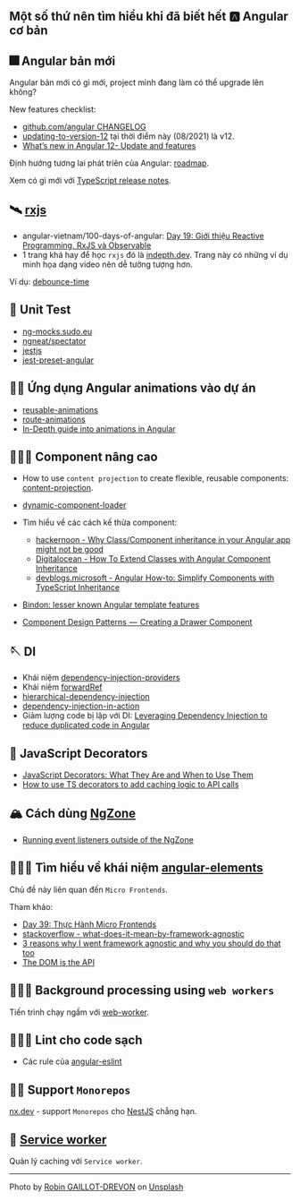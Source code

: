 ## Một số thứ nên tìm hiểu khi đã biết hết 🅰️ Angular cơ bản

## 🎆 Angular bản mới

Angular bản mới có gì mới, project mình đang làm có thể upgrade lên không?

New features checklist:

- [github.com/angular CHANGELOG](https://github.com/angular/angular/blob/master/CHANGELOG.md)
- [updating-to-version-12](https://angular.io/guide/updating-to-version-12) tại thời điểm này (08/2021) là v12.
- [What’s new in Angular 12- Update and features](https://dev.to/codedthemes/what-s-new-in-angular-12-update-and-features-3751)

Định hướng tương lai phát triên của Angular: [roadmap](https://angular.io/guide/roadmap).

Xem có gì mới với [TypeScript release notes](https://www.typescriptlang.org/docs/handbook/release-notes/overview.html).

## 🛰 [rxjs](https://rxjs.dev/)

- angular-vietnam/100-days-of-angular: [Day 19: Giới thiệu Reactive Programming, RxJS và Observable](https://github.com/angular-vietnam/100-days-of-angular/blob/master/Day019-intro-rxjs-observable.md)
- 1 trang khá hay để học `rxjs` đó là [indepth.dev](https://indepth.dev). Trang này có những ví dụ minh họa dạng video nên dễ tưởng tượng hơn.

Ví dụ: [debounce-time](https://indepth.dev/reference/rxjs/operators/debounce-time)

## 🎲 Unit Test

- [ng-mocks.sudo.eu](https://ng-mocks.sudo.eu/)
- [ngneat/spectator](https://github.com/ngneat/spectator)
- [jestjs](https://jestjs.io/)
- [jest-preset-angular](https://github.com/thymikee/jest-preset-angular)

## 🧞‍♀️ Ứng dụng Angular animations vào dự án

- [reusable-animations](https://angular.io/guide/reusable-animations)
- [route-animations](https://angular.io/guide/route-animations)
- [In-Depth guide into animations in Angular](https://indepth.dev/posts/1285/in-depth-guide-into-animations-in-angular)

## 🧘🏻‍♀️ Component nâng cao

- How to use `content projection` to create flexible, reusable components: [content-projection](https://angular.io/guide/content-projection).
- [dynamic-component-loader](https://angular.io/guide/dynamic-component-loader)
- Tìm hiểu về các cách kế thừa component:
  - [hackernoon - Why Class/Component inheritance in your Angular app might not be good](https://hackernoon.com/why-class-component-inheritance-in-your-angular-app-might-not-be-good-a5d88fdd855b)
  - [Digitalocean - How To Extend Classes with Angular Component Inheritance](https://www.digitalocean.com/community/tutorials/angular-component-inheritance)
  - [devblogs.microsoft - Angular How-to: Simplify Components with TypeScript Inheritance](https://devblogs.microsoft.com/premier-developer/angular-how-to-simplify-components-with-typescript-inheritance/)

- [Bindon: lesser known Angular template features](https://indepth.dev/posts/1459/bindon-lesser-known-angular-template-features)
- [Component Design Patterns  —  Creating a Drawer Component](https://indepth.dev/posts/1439/learn-angular-component-design-patterns-creating-a-drawer-component-2)

## 🪡 DI

- Khái niệm [dependency-injection-providers](https://angular.io/guide/dependency-injection-providers)
- Khái niệm [forwardRef](https://angular.io/api/core/forwardRef)
- [hierarchical-dependency-injection](https://angular.io/guide/hierarchical-dependency-injection)
- [dependency-injection-in-action](https://angular.io/guide/dependency-injection-in-action)
- Giảm lượng code bị lặp với DI: [Leveraging Dependency Injection to reduce duplicated code in Angular](https://indepth.dev/posts/1471/leveraging-dependency-injection-to-reduce-duplicated-code-in-angular)

## 💅 JavaScript Decorators

- [JavaScript Decorators: What They Are and When to Use Them](https://www.sitepoint.com/javascript-decorators-what-they-are/)
- [How to use TS decorators to add caching logic to API calls](https://indepth.dev/posts/1450/how-to-use-ts-decorators-to-add-caching-logic-to-api-calls)

## 🏔️ Cách dùng [NgZone](https://angular.io/api/core/NgZone#usage-notes)

- [Running event listeners outside of the NgZone](https://indepth.dev/posts/1434/running-event-listeners-outside-of-the-ngzone)

## 🧜🏼‍♀️ Tìm hiểu về khái niệm [angular-elements](https://angular.io/guide/elements#angular-elements-overview)

Chủ đề này liên quan đến `Micro Frontends`.

Tham khảo:

- [Day 39: Thực Hành Micro Frontends](https://github.com/angular-vietnam/100-days-of-angular/blob/master/Day039-micro-frontends.md)
- [stackoverflow - what-does-it-mean-by-framework-agnostic](https://stackoverflow.com/questions/64725017/what-does-it-mean-by-framework-agnostic)
- [3 reasons why I went framework agnostic and why you should do that too](https://dev.to/stefannieuwenhuis/3-reasons-why-i-went-framework-agnostic-and-why-you-should-do-that-too-2o37)
- [The DOM is the API](https://micro-frontends.org/#the-dom-is-the-api)

## 👩🏼‍🔧 Background processing using `web workers`

Tiến trình chạy ngầm với [web-worker](https://angular.io/guide/web-worker).

## 🏄🏽‍♀️ Lint cho code sạch

- Các rule của [angular-eslint](https://github.com/angular-eslint/angular-eslint)

## 👭🏽 Support `Monorepos`

[nx.dev](https://nx.dev/) - support `Monorepos` cho [NestJS](https://nestjs.com/) chẳng hạn.

## 🚚 [Service worker](https://angular.io/guide/service-worker-intro)

Quản lý caching với `Service worker`.

---

Photo by <a href="https://unsplash.com/@robingaillotdrevon?utm_source=unsplash&utm_medium=referral&utm_content=creditCopyText">Robin GAILLOT-DREVON</a> on <a href="https://unsplash.com/?utm_source=unsplash&utm_medium=referral&utm_content=creditCopyText">Unsplash</a>

